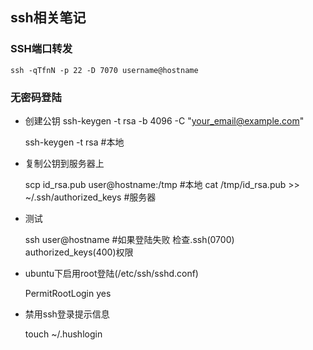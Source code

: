 ssh相关笔记
------------------

### SSH端口转发

	ssh -qTfnN -p 22 -D 7070 username@hostname

### 无密码登陆
 * 创建公钥
    ssh-keygen -t rsa -b 4096 -C "your_email@example.com"

	ssh-keygen -t rsa #本地

 * 复制公钥到服务器上

	scp id_rsa.pub user@hostname:/tmp #本地
	cat /tmp/id_rsa.pub >> ~/.ssh/authorized_keys #服务器

 * 测试

	ssh user@hostname #如果登陆失败 检查.ssh(0700) authorized_keys(400)权限

 * ubuntu下启用root登陆(/etc/ssh/sshd.conf)

	PermitRootLogin yes

 * 禁用ssh登录提示信息

	touch ~/.hushlogin
